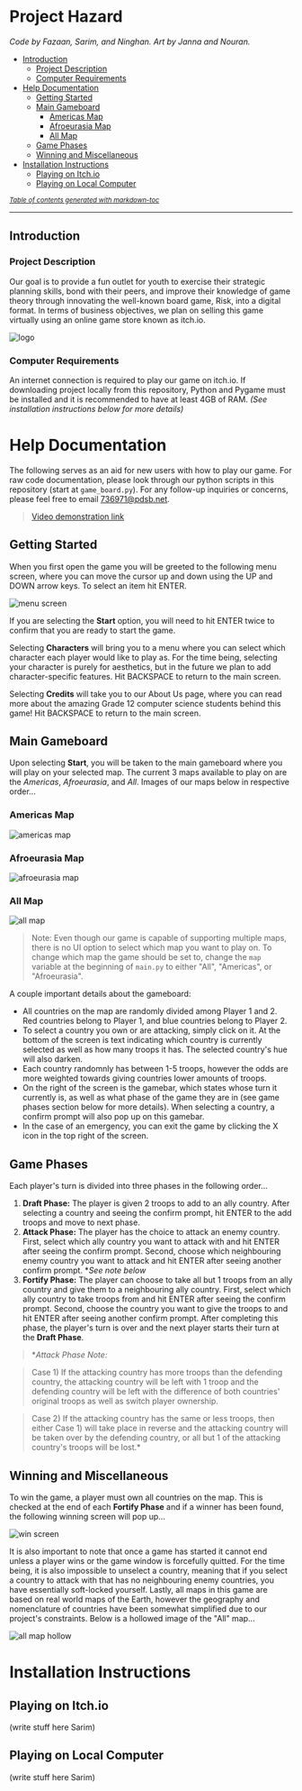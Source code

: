 # Project Hazard

*Code by Fazaan, Sarim, and Ninghan.*
*Art by Janna and Nouran.*

- [Introduction](#introduction)
    * [Project Description](#project-description)
    * [Computer Requirements](#computer-requirements)
- [Help Documentation](#help-documentation)
  * [Getting Started](#getting-started)
  * [Main Gameboard](#main-gameboard)
    + [Americas Map](#americas-map)
    + [Afroeurasia Map](#afroeurasia-map)
    + [All Map](#all-map)
  * [Game Phases](#game-phases)
  * [Winning and Miscellaneous](#winning-and-miscellaneous)
- [Installation Instructions](#installation-instructions)
  * [Playing on Itch.io](#playing-on-itchio)
  * [Playing on Local Computer](#playing-on-local-computer)

<small><i><a href='http://ecotrust-canada.github.io/markdown-toc/'>Table of contents generated with markdown-toc</a></i></small>


---
## Introduction

### Project Description

Our goal is to provide a fun outlet for youth to exercise their strategic planning skills, bond with their peers, and improve their knowledge of game theory through innovating the well-known board game, Risk, into a digital format. In terms of business objectives, we plan on selling this game virtually using an online game store known as itch.io.

![logo](https://github.com/Nitroblast009/Project-Hazard---By-FNS-Group/blob/main/hazard%20logo.png)


### Computer Requirements

An internet connection is required to play our game on itch.io. If downloading project locally from this repository, Python and Pygame must be installed and it is recommended to have at least 4GB of RAM. *(See installation instructions below for more details)*

# Help Documentation

The following serves as an aid for new users with how to play our game. For raw code documentation, please look through our python scripts in this repository (start at `game_board.py`). For any follow-up inquiries or concerns, please feel free to email 736971@pdsb.net. 

> [Video demonstration link](https://drive.google.com/file/d/1e4ZtcCoeQs-86lmj2cSRGgAxtWybpeBF/view?usp=sharing)

## Getting Started

When you first open the game you will be greeted to the following menu screen, where you can move the cursor up and down using the UP and DOWN arrow keys. To select an item hit ENTER.

![menu screen](https://github.com/Nitroblast009/Project-Hazard---By-FNS-Group/blob/main/menu%20screen.png)

If you are selecting the **Start** option, you will need to hit ENTER twice to confirm that you are ready to start the game.

Selecting **Characters** will bring you to a menu where you can select which character each player would like to play as. For the time being, selecting your character is purely for aesthetics, but in the future we plan to add character-specific features. Hit BACKSPACE to return to the main screen.

Selecting **Credits** will take you to our About Us page, where you can read more about the amazing Grade 12 computer science students behind this game! Hit BACKSPACE to return to the main screen.

## Main Gameboard

Upon selecting **Start**, you will be taken to the main gameboard where you will play on your selected map. The current 3 maps available to play on are the *Americas*, *Afroeurasia*, and *All*. Images of our maps below in respective order...

### Americas Map
![americas map](https://github.com/Nitroblast009/Project-Hazard---By-FNS-Group/blob/main/americas%20map.png)
### Afroeurasia Map
![afroeurasia map](https://github.com/Nitroblast009/Project-Hazard---By-FNS-Group/blob/main/afroeurasia%20map.png)
### All Map
![all map](https://github.com/Nitroblast009/Project-Hazard---By-FNS-Group/blob/main/all%20map.png)

> Note: Even though our game is capable of supporting multiple maps, there is no UI option to select which map you want to play on. To change which map the game should be set to, change the `map` variable at the beginning of `main.py` to either "All", "Americas", or "Afroeurasia". 

A couple important details about the gameboard:
- All countries on the map are randomly divided among Player 1 and 2. Red countries belong to Player 1, and blue countries belong to Player 2.
- To select a country you own or are attacking, simply click on it. At the bottom of the screen is text indicating which country is currently selected as well as how many troops it has. The selected country's hue will also darken.
- Each country randomnly has between 1-5 troops, however the odds are more weighted towards giving countries lower amounts of troops.
- On the right of the screen is the gamebar, which states whose turn it currently is, as well as what phase of the game they are in (see game phases section below for more details). When selecting a country, a confirm prompt will also pop up on this gamebar.
- In the case of an emergency, you can exit the game by clicking the X icon in the top right of the screen.

## Game Phases

Each player's turn is divided into three phases in the following order...
1. **Draft Phase:** The player is given 2 troops to add to an ally country. After selecting a country and seeing the confirm prompt, hit ENTER to the add troops and move to next phase.
2. **Attack Phase:** The player has the choice to attack an enemy country. First, select which ally country you want to attack with and hit ENTER after seeing the confirm prompt. Second, choose which neighbouring enemy country you want to attack and hit ENTER after seeing another confirm prompt. **See note below*
3. **Fortify Phase:** The player can choose to take all but 1 troops from an ally country and give them to a neighbouring ally country. First, select which ally country to take troops from and hit ENTER after seeing the confirm prompt. Second, choose the country you want to give the troops to and hit ENTER after seeing another confirm prompt. After completing this phase, the player's turn is over and the next player starts their turn at the **Draft Phase**.

> **Attack Phase Note:*

> Case 1) If the attacking country has more troops than the defending country, the attacking country will be left with 1 troop and the defending country will be left with the difference of both countries' original troops as well as switch player ownership.

> Case 2) If the attacking country has the same or less troops, then either Case 1) will take place in reverse and the attacking country will be taken over by the defending country, or all but 1 of the attacking country's troops will be lost.*

## Winning and Miscellaneous

To win the game, a player must own all countries on the map. This is checked at the end of each **Fortify Phase** and if a winner has been found, the following winning screen will pop up...

![win screen](https://github.com/Nitroblast009/Project-Hazard---By-FNS-Group/blob/main/win%20screen.png)

It is also important to note that once a game has started it cannot end unless a player wins or the game window is forcefully quitted. For the time being, it is also impossible to unselect a country, meaning that if you select a country to attack with that has no neighbouring enemy countries, you have essentially soft-locked yourself. Lastly, all maps in this game are based on real world maps of the Earth, however the geography and nomenclature of countries have been somewhat simplified due to our project's constraints. Below is a hollowed image of the "All" map...

![all map hollow](https://github.com/Nitroblast009/Project-Hazard---By-FNS-Group/blob/main/Project%20Hazard%20World%20Map%20Outline%20-%20CS.G12S1%20(1).png)

# Installation Instructions

## Playing on Itch.io
(write stuff here Sarim)

## Playing on Local Computer
(write stuff here Sarim)
